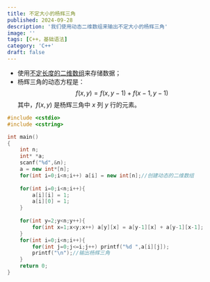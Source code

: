 ```yaml
---
title: 不定大小的杨辉三角
published: 2024-09-28
description: '我们使用动态二维数组来输出不定大小的杨辉三角'
image: ''
tags: [C++，基础语法]
category: 'C++'
draft: false 
---
```


- 使用[不定长度的二维数组](不定长度的二维数组.md)来存储数据；
- 杨辉三角的动态方程是：
$$
f(x,y) = f(x,y-1) + f(x-1,y-1)
$$
其中，$f (x, y)$ 是杨辉三角中 $x$ 列 $y$ 行的元素。


```cpp
#include <cstdio>
#include <cstring>

int main()
{
    int n;
    int* *a;
    scanf("%d",&n);
    a = new int*[n];
    for(int i=0;i<n;i++) a[i] = new int[n];//创建动态的二维数组
    
    for(int i=0;i<n;i++){
        a[i][i] = 1;
        a[i][0] = 1;
    }
   
    for(int y=2;y<n;y++){
        for(int x=1;x<y;x++) a[y][x] = a[y-1][x] + a[y-1][x-1];
    }
    for(int i=0;i<n;i++){
        for(int j=0;j<=i;j++) printf("%d ",a[i][j]);
        printf("\n");//输出杨辉三角
    }
    return 0;
}
```

